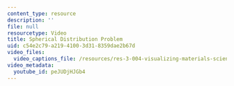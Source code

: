 ```yaml
---
content_type: resource
description: ''
file: null
resourcetype: Video
title: Spherical Distribution Problem
uid: c54e2c79-a219-4100-3d31-8359dae2b67d
video_files:
  video_captions_file: /resources/res-3-004-visualizing-materials-science-fall-2017/student-projects-by-year/2012-MIT/spherical-distribution-problem/spherical-distribution-problem/peJUDjHJGb4.vtt
video_metadata:
  youtube_id: peJUDjHJGb4
---
```

